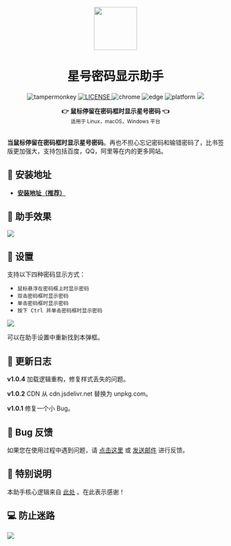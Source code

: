 <p align="center">
  <a href="https://www.youxiaohou.com" title="点击访问">
    <img width="100" height="100" src="https://www.youxiaohou.com/logo.gif">
  </a>
</p>

<h1 align="center">星号密码显示助手</h1>

<p align="center">
  <img src="https://img.shields.io/badge/TamperMonkey-v4.13-brightgreen.svg" alt="tampermonkey">
  <a href="LICENSE">
    <img src="https://img.shields.io/badge/license-AGPLv3.0-lightgrey.svg" alt="LICENSE">
  </a>
  <img src="https://img.shields.io/badge/Chrome-≥76.0-brightgreen.svg" alt="chrome">
  <img src="https://img.shields.io/badge/Edge-≥88.0-brightgreen.svg" alt="edge">
  <img src="https://img.shields.io/badge/Platform-Windows%20%7C%20Mac%20%7C%20Linux-blue.svg" alt="platform">
  <a href="https://www.youxiaohou.com" title="点击访问">
    <img src="https://img.shields.io/badge/Author-油小猴-red.svg">
  </a>
</p>

<div align="center">
  <strong>👉 鼠标停留在密码框时显示星号密码 👈</strong><br>
  <sub>适用于 Linux，macOS，Windows 平台</sub>
</div>
<br>

**当鼠标停留在密码框时显示星号密码**。再也不担心忘记密码和输错密码了，比书签版更加强大，支持包括百度，QQ，阿里等在内的更多网站。

## 💽 安装地址

- **[安装地址（推荐）](https://www.youxiaohou.com/tool/install-starpassword.html)**

## 🎨 助手效果

![](https://pic.rmb.bdstatic.com/bjh/4e384d9f87e0d1f75c95d3423b8854144910.gif)

## 🔧 设置

支持以下四种密码显示方式：

- `鼠标悬浮在密码框上时显示密码` <Badge text="默认" type="tip"/>
- `双击密码框时显示密码`
- `单击密码框时显示密码`
- `按下 Ctrl 并单击密码框时显示密码`

![](https://pic.rmb.bdstatic.com/bjh/8a16e0b72ea465a6abb822ede294d79e896.png)

可以在助手设置中重新找到本弹框。

## 📝 更新日志

**v1.0.4** 加载逻辑重构，修复样式丢失的问题。

**v1.0.2** CDN 从 cdn.jsdelivr.net 替换为 unpkg.com。

**v1.0.1** 修复一个小 Bug。

## 🐞 Bug 反馈

如果您在使用过程中遇到问题，请 [点击这里](https://wj.qq.com/s2/8150559/6c08/) 或 [发送邮件](mailto:mail@youxiaohou.com) 进行反馈。

## 📜 特别说明

本助手核心逻辑来自 [此处](https://github.com/a161803398/ShowPassword) 。在此表示感谢！

## 💻 防止迷路
![](https://cdn.jsdelivr.net/gh/youxiaohou/img/cmqN5niG6ER9oZ2.png)

